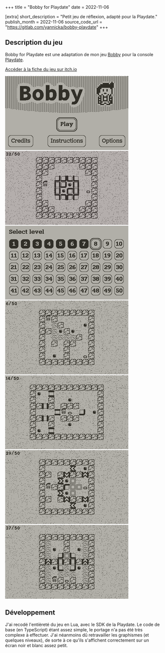 +++
title = "Bobby for Playdate"
date = 2022-11-06

[extra]
short_description = "Petit jeu de réflexion, adapté pour la Playdate."
publish_month = 2022-11-06
source_code_url = "https://gitlab.com/yannicka/bobby-playdate"
+++

## Description du jeu

Bobby for Playdate est une adaptation de mon jeu [Bobby](/projets/bobby) pour
la console [Playdate](https://play.date/).

[Accéder à la fiche du jeu sur itch.io](https://yannicka.itch.io/bobby-playdate)

![](img/img1.png)
![](img/img2.gif)
![](img/img3.png)
![](img/img4.png)
![](img/img5.png)
![](img/img6.png)
![](img/img7.png)

## Développement

J'ai recodé l'entièreté du jeu en Lua, avec le SDK de la Playdate. Le code
de base (en TypeScript) étant assez simple, le portage n'a pas été très
complexe à effectuer. J'ai néanmoins dû retravailler les graphismes (et
quelques niveaux), de sorte à ce qu'ils s'affichent correctement sur un
écran noir et blanc assez petit.
